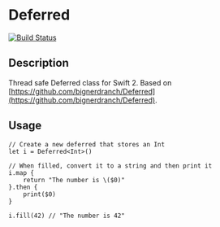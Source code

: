# Deferred

[![Build Status](https://travis-ci.org/jdriscoll/deferred.svg?branch=master)](https://travis-ci.org/jdriscoll/deferred)

## Description

Thread safe Deferred class for Swift 2. Based on [https://github.com/bignerdranch/Deferred](https://github.com/bignerdranch/Deferred).

## Usage

    // Create a new deferred that stores an Int
    let i = Deferred<Int>()

    // When filled, convert it to a string and then print it
    i.map {
        return "The number is \($0)"
    }.then {
        print($0)
    }

    i.fill(42) // "The number is 42"
